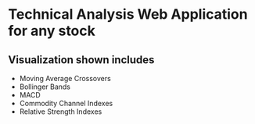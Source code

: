 # Technical Analysis Web Application for any stock

## Visualization shown includes
* Moving Average Crossovers
* Bollinger Bands
* MACD
* Commodity Channel Indexes
* Relative Strength Indexes

